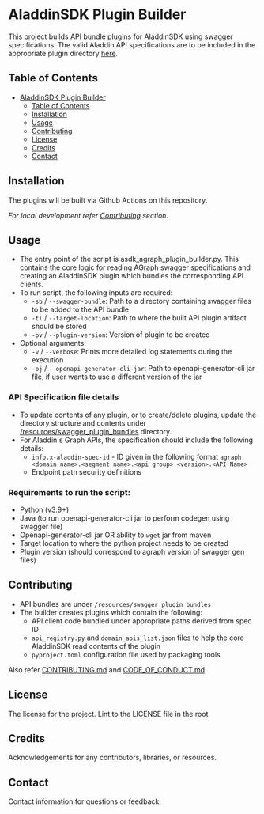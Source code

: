 # AladdinSDK Plugin Builder

This project builds API bundle plugins for AladdinSDK using swagger specifications. The valid Aladdin API specifications are to be included in the appropriate plugin directory [here](/resources/swagger_plugin_bundles/).


## Table of Contents

- [AladdinSDK Plugin Builder](#aladdinsdk-plugin-builder)
  - [Table of Contents](#table-of-contents)
  - [Installation](#installation)
  - [Usage](#usage)
  - [Contributing](#contributing)
  - [License](#license)
  - [Credits](#credits)
  - [Contact](#contact)

## Installation

The plugins will be built via Github Actions on this repository. 

_For local development refer [Contributing](#contributing) section._

## Usage

- The entry point of the script is asdk_agraph_plugin_builder.py. This contains the core logic for reading AGraph swagger specifications and creating an AladdinSDK plugin which bundles the corresponding API clients.
- To run script, the following inputs are required:
  - `-sb` / `--swagger-bundle`: Path to a directory containing swagger files to be added to the API bundle
  - `-tl` / `--target-location`: Path to where the built API plugin artifact should be stored
  - `-pv` / `--plugin-version`: Version of plugin to be created
- Optional arguments:
  - `-v` / `--verbose`: Prints more detailed log statements during the execution
  - `-oj` / `--openapi-generator-cli-jar`: Path to openapi-generator-cli jar file, if user wants to use a different version of the jar

### API Specification file details

- To update contents of any plugin, or to create/delete plugins, update the directory structure and contents under [/resources/swagger_plugin_bundles](/resources/swagger_plugin_bundles/) directory.
- For Aladdin's Graph APIs, the specification should include the following details:
  - `info.x-aladdin-spec-id` - ID given in the following format `agraph.<domain name>.<segment name>.<api group>.<version>.<API Name>`
  - Endpoint path security definitions

### Requirements to run the script:
- Python (v3.9+)
- Java (to run openapi-generator-cli jar to perform codegen using swagger file)
- Openapi-generator-cli jar OR ability to `wget` jar from maven
- Target location to where the python project needs to be created
- Plugin version (should correspond to agraph version of swagger gen files)

## Contributing

- API bundles are under `/resources/swagger_plugin_bundles`
- The builder creates plugins which contain the following:
  - API client code bundled under appropriate paths derived from spec ID
  - `api_registry.py` and `domain_apis_list.json` files to help the core AladdinSDK read contents of the plugin
  - `pyproject.toml` configuration file used by packaging tools

Also refer [CONTRIBUTING.md](CONTRIBUTING.md) and [CODE_OF_CONDUCT.md](CODE_OF_CONDUCT.md)

## License

The license for the project. Lint to the LICENSE file in the root

## Credits

Acknowledgements for any contributors, libraries, or resources.

## Contact

Contact information for questions or feedback.
